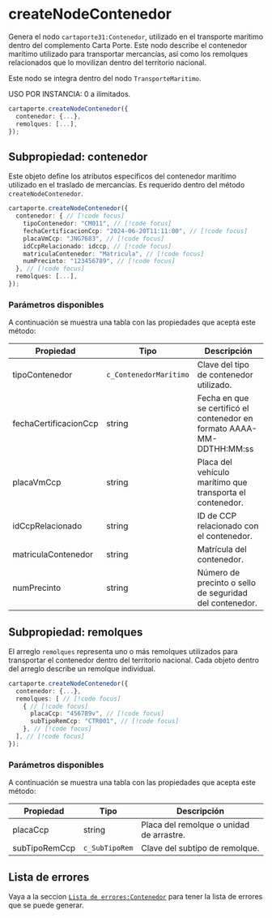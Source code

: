 # createNodeContenedor

Genera el nodo `cartaporte31:Contenedor`, utilizado en el transporte marítimo dentro del complemento Carta Porte. Este nodo describe el contenedor marítimo utilizado para transportar mercancías, así como los remolques relacionados que lo movilizan dentro del territorio nacional.

Este nodo se integra dentro del nodo `TransporteMaritimo`.

USO POR INSTANCIA: 0 a ilimitados.

```ts
cartaporte.createNodeContenedor({
  contenedor: {...},
  remolques: [...],
});
```

## Subpropiedad: contenedor

Este objeto define los atributos específicos del contenedor marítimo utilizado en el traslado de mercancías. Es requerido dentro del método `createNodeContenedor`.

```ts
cartaporte.createNodeContenedor({
  contenedor: { // [!code focus]
    tipoContenedor: "CM011", // [!code focus]
    fechaCertificacionCcp: "2024-06-20T11:11:00", // [!code focus]
    placaVmCcp: "JNG7683", // [!code focus]
    idCcpRelacionado: idccp, // [!code focus]
    matriculaContenedor: "Matricula", // [!code focus]
    numPrecinto: "123456789", // [!code focus]
  }, // [!code focus]
  remolques: [...],
});
```

### Parámetros disponibles

A continuación se muestra una tabla con las propiedades que acepta este método:

| Propiedad             | Tipo                   | Descripción                                                            |
| --------------------- | ---------------------- | ---------------------------------------------------------------------- |
| tipoContenedor        | `c_ContenedorMaritimo` | Clave del tipo de contenedor utilizado.                                |
| fechaCertificacionCcp | string                 | Fecha en que se certificó el contenedor en formato AAAA-MM-DDTHH:MM:ss |
| placaVmCcp            | string                 | Placa del vehículo marítimo que transporta el contenedor.              |
| idCcpRelacionado      | string                 | ID de CCP relacionado con el contenedor.                               |
| matriculaContenedor   | string                 | Matrícula del contenedor.                                              |
| numPrecinto           | string                 | Número de precinto o sello de seguridad del contenedor.                |

## Subpropiedad: remolques

El arreglo `remolques` representa uno o más remolques utilizados para transportar el contenedor dentro del territorio nacional. Cada objeto dentro del arreglo describe un remolque individual.

```ts
cartaporte.createNodeContenedor({
  contenedor: {...},
  remolques: [ // [!code focus]
    { // [!code focus]
      placaCcp: "456789v", // [!code focus]
      subTipoRemCcp: "CTR001", // [!code focus]
    }, // [!code focus]
  ], // [!code focus]
});
```

### Parámetros disponibles

A continuación se muestra una tabla con las propiedades que acepta este método:

| Propiedad     | Tipo           | Descripción                              |
| ------------- | -------------- | ---------------------------------------- |
| placaCcp      | string         | Placa del remolque o unidad de arrastre. |
| subTipoRemCcp | `c_SubTipoRem` | Clave del subtipo de remolque.           |

## Lista de errores

Vaya a la seccion <a href="/v3.0/docs/validador/lista-de-errores#contenedor">`Lista de errores:Contenedor`</a> para tener la lista de errores que se puede generar.
